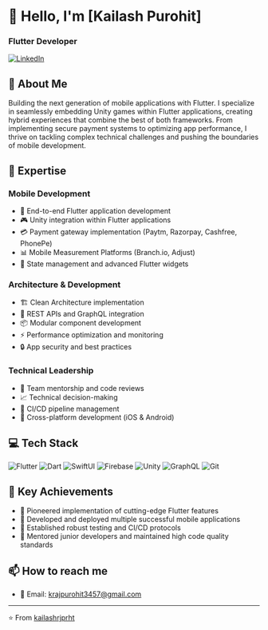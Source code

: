 # 👋 Hello, I'm [Kailash Purohit]
###  Flutter Developer

[![LinkedIn](https://img.shields.io/badge/LinkedIn-0077B5?style=for-the-badge&logo=linkedin&logoColor=white)](https://www.linkedin.com/in/kailash-purohit-0b5003216/)


## 💫 About Me
Building the next generation of mobile applications with Flutter. I specialize in seamlessly embedding Unity games within Flutter applications, creating hybrid experiences that combine the best of both frameworks. From implementing secure payment systems to optimizing app performance, I thrive on tackling complex technical challenges and pushing the boundaries of mobile development.

## 🚀 Expertise

### Mobile Development
- 📱 End-to-end Flutter application development
- 🎮 Unity integration within Flutter applications
- 💳 Payment gateway implementation (Paytm, Razorpay, Cashfree, PhonePe)
- 📊 Mobile Measurement Platforms (Branch.io, Adjust)
- 🔄 State management and advanced Flutter widgets

### Architecture & Development
- 🏗️ Clean Architecture implementation
- 🔌 REST APIs and GraphQL integration
- 📦 Modular component development
- ⚡ Performance optimization and monitoring
- 🔒 App security and best practices

### Technical Leadership
- 👥 Team mentorship and code reviews
- 📈 Technical decision-making
- 🔄 CI/CD pipeline management
- 🎯 Cross-platform development (iOS & Android)

## 💻 Tech Stack
![Flutter](https://img.shields.io/badge/Flutter-02569B?style=for-the-badge&logo=flutter&logoColor=white)
![Dart](https://img.shields.io/badge/Dart-0175C2?style=for-the-badge&logo=dart&logoColor=white)
![SwiftUI](https://img.shields.io/badge/SwiftUI-FF2D55?style=for-the-badge&logo=swift&logoColor=white)
![Firebase](https://img.shields.io/badge/Firebase-FF9900?style=for-the-badge&logo=firebase&logoColor=white)
![Unity](https://img.shields.io/badge/Unity-100000?style=for-the-badge&logo=unity&logoColor=white)
![GraphQL](https://img.shields.io/badge/GraphQL-E10098?style=for-the-badge&logo=graphql&logoColor=white)
![Git](https://img.shields.io/badge/Git-F05032?style=for-the-badge&logo=git&logoColor=white)


## 🎯 Key Achievements
- 🚀 Pioneered implementation of cutting-edge Flutter features
- 📱 Developed and deployed multiple successful mobile applications
- 🔄 Established robust testing and CI/CD protocols
- 👥 Mentored junior developers and maintained high code quality standards

## 📫 How to reach me
- 📧 Email: krajpurohit3457@gmail.com

---
⭐️ From [kailashrjprht](https://github.com/kailashrjprht)
